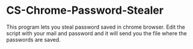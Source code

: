 # CS-Chrome-Password-Stealer
This program lets you steal password saved in chrome browser. Edit the script with your mail and password and it will send you the file where the passwords are saved.
